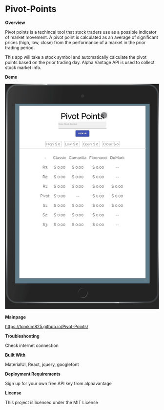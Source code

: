 # Pivot-Points

**Overview**

Pivot points is a techincal tool that stock traders use as a possible indicator of market movement. A pivot point is calculated as an average of significant prices (high, low, close) from the performance of a market in the prior trading period. 

This app will take a stock symbol and automatically calculate the pivot points based on the prior trading day. Alpha Vantage API is used to collect stock market info. 

**Demo**

![Pivot-Point demo gif](/demo.gif)

**Mainpage**

https://tomkim825.github.io/Pivot-Points/


**Troubleshooting** 

Check internet connection

**Built With**  

MaterialUI, React, jquery, googlefont

**Deployment Requirements**

Sign up for your own free API key from alphavantage

**License**

This project is licensed under the MIT License
